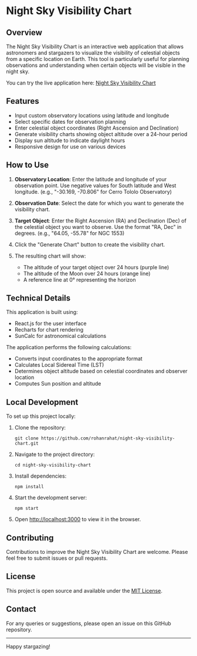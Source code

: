 # Night Sky Visibility Chart

## Overview

The Night Sky Visibility Chart is an interactive web application that allows astronomers and stargazers to visualize the visibility of celestial objects from a specific location on Earth. This tool is particularly useful for planning observations and understanding when certain objects will be visible in the night sky.

You can try the live application here: [Night Sky Visibility Chart](https://rohanrahat.github.io/night-sky-visibility-chart/)

## Features

- Input custom observatory locations using latitude and longitude
- Select specific dates for observation planning
- Enter celestial object coordinates (Right Ascension and Declination)
- Generate visibility charts showing object altitude over a 24-hour period
- Display sun altitude to indicate daylight hours
- Responsive design for use on various devices

## How to Use

1. **Observatory Location**: Enter the latitude and longitude of your observation point. Use negative values for South latitude and West longitude. (e.g., "-30.169, -70.806" for Cerro Tololo Observatory)

2. **Observation Date**: Select the date for which you want to generate the visibility chart.

3. **Target Object**: Enter the Right Ascension (RA) and Declination (Dec) of the celestial object you want to observe. Use the format "RA, Dec" in degrees. (e.g., "64.05, -55.78" for NGC 1553)

4. Click the "Generate Chart" button to create the visibility chart.

5. The resulting chart will show:
   - The altitude of your target object over 24 hours (purple line)
   - The altitude of the Moon over 24 hours (orange line)
   - A reference line at 0° representing the horizon

## Technical Details

This application is built using:
- React.js for the user interface
- Recharts for chart rendering
- SunCalc for astronomical calculations

The application performs the following calculations:
- Converts input coordinates to the appropriate format
- Calculates Local Sidereal Time (LST)
- Determines object altitude based on celestial coordinates and observer location
- Computes Sun position and altitude

## Local Development

To set up this project locally:

1. Clone the repository:
   ```
   git clone https://github.com/rohanrahat/night-sky-visibility-chart.git
   ```

2. Navigate to the project directory:
   ```
   cd night-sky-visibility-chart
   ```

3. Install dependencies:
   ```
   npm install
   ```

4. Start the development server:
   ```
   npm start
   ```

5. Open [http://localhost:3000](http://localhost:3000) to view it in the browser.

## Contributing

Contributions to improve the Night Sky Visibility Chart are welcome. Please feel free to submit issues or pull requests.

## License

This project is open source and available under the [MIT License](LICENSE).

## Contact

For any queries or suggestions, please open an issue on this GitHub repository.

---

Happy stargazing!